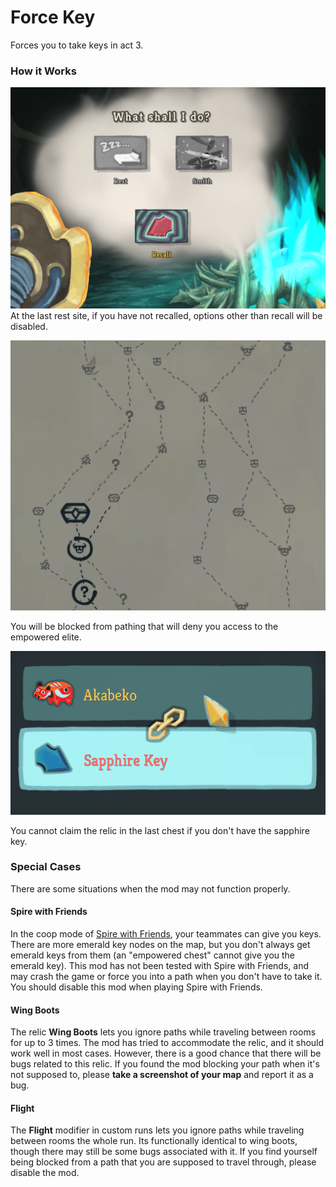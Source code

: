 # Force Key

Forces you to take keys in act 3.

### How it Works

![Forced Recall](./github/force_recall.png)At the last rest site, if you have not recalled, options other than recall will be disabled. 

![](./github/force_path.png)

You will be blocked from pathing that will deny you access to the empowered elite.

![](./github/force_sapphire_key.gif)

You cannot claim the relic in the last chest if you don't have the sapphire key.

### Special Cases

There are some situations when the mod may not function properly. 

#### Spire with Friends

In the coop mode of [Spire with Friends](https://steamcommunity.com/sharedfiles/filedetails/?id=2395241968), your teammates can give you keys. There are more emerald key nodes on the map, but you don't always get emerald keys from them (an "empowered chest" cannot give you the emerald key). This mod has not been tested with Spire with Friends, and may crash the game or force you into a path when you don't have to take it. You should disable this mod when playing Spire with Friends.

#### Wing Boots

The relic **Wing Boots** lets you ignore paths while traveling between rooms for up to 3 times. The mod has tried to accommodate the relic, and it should work well in most cases. However, there is a good chance that there will be bugs related to this relic. If you found the mod blocking your path when it's not supposed to, please **take a screenshot of your map** and report it as a bug.

#### Flight

The **Flight** modifier in custom runs lets you ignore paths while traveling between rooms the whole run. Its functionally identical to wing boots, though there may still be some bugs associated with it. If you find yourself being blocked from a path that you are supposed to travel through, please disable the mod.


